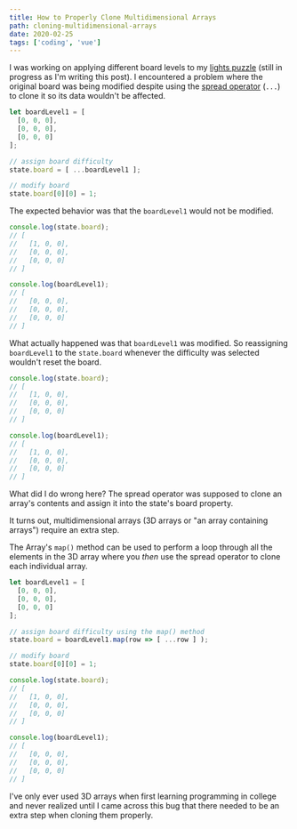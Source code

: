 ```yaml
---
title: How to Properly Clone Multidimensional Arrays
path: cloning-multidimensional-arrays
date: 2020-02-25
tags: ['coding', 'vue']
---
```


I was working on applying different board levels to my [lights puzzle](https://github.com/Dana94/lights-puzzle) (still in progress as I'm writing this post). I encountered a problem where the original board was being modified despite using the [spread operator](https://developer.mozilla.org/en-US/docs/Web/JavaScript/Reference/Operators/Spread_syntax) (`...`) to clone it so its data wouldn't be affected.

```js
let boardLevel1 = [
  [0, 0, 0],
  [0, 0, 0],
  [0, 0, 0]
];

// assign board difficulty
state.board = [ ...boardLevel1 ];

// modify board
state.board[0][0] = 1;
```

The expected behavior was that the `boardLevel1` would not be modified.
```js
console.log(state.board);
// [
//   [1, 0, 0],
//   [0, 0, 0],
//   [0, 0, 0]
// ]

console.log(boardLevel1);
// [
//   [0, 0, 0],
//   [0, 0, 0],
//   [0, 0, 0]
// ]
```

What actually happened was that `boardLevel1` was modified. So reassigning `boardLevel1` to the `state.board` whenever the difficulty was selected wouldn't reset the board.

```js
console.log(state.board);
// [
//   [1, 0, 0],
//   [0, 0, 0],
//   [0, 0, 0]
// ]

console.log(boardLevel1);
// [
//   [1, 0, 0],
//   [0, 0, 0],
//   [0, 0, 0]
// ]
```

What did I do wrong here? The spread operator was supposed to clone an array's contents and assign it into the state's board property.

It turns out, multidimensional arrays (3D arrays or "an array containing arrays") require an extra step.

The Array's `map()` method can be used to perform a loop through all the elements in the 3D array where you _then_ use the spread operator to clone each individual array.

```js
let boardLevel1 = [
  [0, 0, 0],
  [0, 0, 0],
  [0, 0, 0]
];

// assign board difficulty using the map() method
state.board = boardLevel1.map(row => [ ...row ] );

// modify board
state.board[0][0] = 1;
```

```js
console.log(state.board);
// [
//   [1, 0, 0],
//   [0, 0, 0],
//   [0, 0, 0]
// ]

console.log(boardLevel1);
// [
//   [0, 0, 0],
//   [0, 0, 0],
//   [0, 0, 0]
// ]
```

I've only ever used 3D arrays when first learning programming in college and never realized until I came across this bug that there needed to be an extra step when cloning them properly.

<!-- [Found a typo or problem? Edit this page.](https://github.com/Dana94/website/blob/master/blog/2019-07-07-open-source.md) -->
